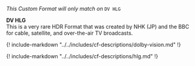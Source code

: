 _This Custom Format will only match on_ `DV HLG`

**DV HLG**<br>
This is a very rare HDR Format that was created by NHK (JP) and the BBC for cable, satellite, and over-the-air TV broadcasts.

{! include-markdown "../../includes/cf-descriptions/dolby-vision.md" !}

{! include-markdown "../../includes/cf-descriptions/hlg.md" !}
